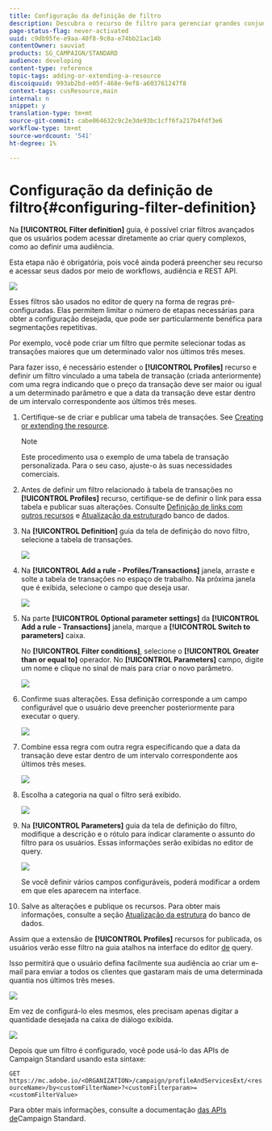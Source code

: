 ```yaml
---
title: Configuração da definição de filtro
description: Descubra o recurso de filtro para gerenciar grandes conjuntos de dados.
page-status-flag: never-activated
uuid: c9db95fe-e9aa-40f8-9c0a-e74bb21ac14b
contentOwner: sauviat
products: SG_CAMPAIGN/STANDARD
audience: developing
content-type: reference
topic-tags: adding-or-extending-a-resource
discoiquuid: 993ab2bd-e05f-468e-9ef8-a603761247f8
context-tags: cusResource,main
internal: n
snippet: y
translation-type: tm+mt
source-git-commit: cabe064632c9c2e3de93bc1cff6fa217b4fdf3e6
workflow-type: tm+mt
source-wordcount: '541'
ht-degree: 1%

---
```



# Configuração da definição de filtro{#configuring-filter-definition}

Na **[!UICONTROL Filter definition]** guia, é possível criar filtros avançados que os usuários podem acessar diretamente ao criar query complexos, como ao definir uma audiência.

Esta etapa não é obrigatória, pois você ainda poderá preencher seu recurso e acessar seus dados por meio de workflows, audiência e REST API.

![](assets/custom_resource_filter-definition.png)

Esses filtros são usados no editor de query na forma de regras pré-configuradas. Elas permitem limitar o número de etapas necessárias para obter a configuração desejada, que pode ser particularmente benéfica para segmentações repetitivas.

Por exemplo, você pode criar um filtro que permite selecionar todas as transações maiores que um determinado valor nos últimos três meses.

Para fazer isso, é necessário estender o **[!UICONTROL Profiles]** recurso e definir um filtro vinculado a uma tabela de transação (criada anteriormente) com uma regra indicando que o preço da transação deve ser maior ou igual a um determinado parâmetro e que a data da transação deve estar dentro de um intervalo correspondente aos últimos três meses.

1. Certifique-se de criar e publicar uma tabela de transações. See [Creating or extending the resource](../../developing/using/creating-or-extending-the-resource.md).

   >[!NOTE]
   >
   >Este procedimento usa o exemplo de uma tabela de transação personalizada. Para o seu caso, ajuste-o às suas necessidades comerciais.

1. Antes de definir um filtro relacionado à tabela de transações no **[!UICONTROL Profiles]** recurso, certifique-se de definir o link para essa tabela e publicar suas alterações. Consulte [Definição de links com outros recursos](../../developing/using/configuring-the-resource-s-data-structure.md#defining-links-with-other-resources) e [Atualização da estrutura](../../developing/using/updating-the-database-structure.md)do banco de dados.
1. Na **[!UICONTROL Definition]** guia da tela de definição do novo filtro, selecione a tabela de transações.

   ![](assets/custom_resource_filter-definition_example-empty.png)

1. Na **[!UICONTROL Add a rule - Profiles/Transactions]** janela, arraste e solte a tabela de transações no espaço de trabalho. Na próxima janela que é exibida, selecione o campo que deseja usar.

   ![](assets/custom_resource_filter-definition_example-field.png)

1. Na parte **[!UICONTROL Optional parameter settings]** da **[!UICONTROL Add a rule - Transactions]** janela, marque a **[!UICONTROL Switch to parameters]** caixa.

   No **[!UICONTROL Filter conditions]**, selecione o **[!UICONTROL Greater than or equal to]** operador. No **[!UICONTROL Parameters]** campo, digite um nome e clique no sinal de mais para criar o novo parâmetro.

   ![](assets/custom_resource_filter-definition_example-parameter.png)

1. Confirme suas alterações. Essa definição corresponde a um campo configurável que o usuário deve preencher posteriormente para executar o query.

   ![](assets/custom_resource_filter-definition_ex_edit-rule.png)

1. Combine essa regra com outra regra especificando que a data da transação deve estar dentro de um intervalo correspondente aos últimos três meses.

   ![](assets/custom_resource_filter-definition_example.png)

1. Escolha a categoria na qual o filtro será exibido.

   ![](assets/custom_resource_filter-definition_category.png)

1. Na **[!UICONTROL Parameters]** guia da tela de definição do filtro, modifique a descrição e o rótulo para indicar claramente o assunto do filtro para os usuários. Essas informações serão exibidas no editor de query.

   ![](assets/custom_resource_filter-definition_parameters.png)

   Se você definir vários campos configuráveis, poderá modificar a ordem em que eles aparecem na interface.

1. Salve as alterações e publique os recursos. Para obter mais informações, consulte a seção [Atualização da estrutura](../../developing/using/updating-the-database-structure.md) do banco de dados.

Assim que a extensão de **[!UICONTROL Profiles]** recursos for publicada, os usuários verão esse filtro na guia atalhos na interface do editor [de](../../automating/using/editing-queries.md) query.

Isso permitirá que o usuário defina facilmente sua audiência ao criar um e-mail para enviar a todos os clientes que gastaram mais de uma determinada quantia nos últimos três meses.

![](assets/custom_resource_filter-definition_email-audience.png)

Em vez de configurá-lo eles mesmos, eles precisam apenas digitar a quantidade desejada na caixa de diálogo exibida.

![](assets/custom_resource_filter-definition_email-audience_filter.png)

Depois que um filtro é configurado, você pode usá-lo das APIs de Campaign Standard usando esta sintaxe:

`GET https://mc.adobe.io/<ORGANIZATION>/campaign/profileAndServicesExt/<resourceName>/by<customFilterName>?<customFilterparam>=<customFilterValue>`

Para obter mais informações, consulte a documentação [das APIs de](../../api/using/filtering.md#custom-filters)Campaign Standard.
